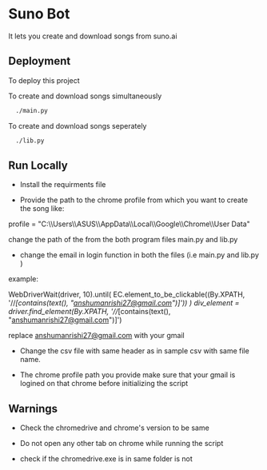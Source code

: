 
# Suno Bot

It lets you create and download songs from suno.ai




## Deployment

To deploy this project 

To create and download songs simultaneously

```bash
  ./main.py 
```
To create and download songs seperately

```bash
  ./lib.py 
```





## Run Locally

* Install the requirments file 

* Provide the path to the chrome profile from which you want to create the song like:  

profile = "C:\\\Users\\\ASUS\\\AppData\\\Local\\\Google\\\Chrome\\\User Data"

change the path of the from the both program files main.py and lib.py

* change the email in login function  in both the files (i.e main.py and lib.py )

example: 

 WebDriverWait(driver, 10).until(
            EC.element_to_be_clickable((By.XPATH, '//*[contains(text(), "anshumanrishi27@gmail.com")]'))
        )
        div_element = driver.find_element(By.XPATH, '//*[contains(text(), "anshumanrishi27@gmail.com")]')

replace anshumanrishi27@gmail.com with your gmail

* Change the csv file with same header as in sample csv with same file name.

* The chrome profile path you provide make sure that your gmail is logined on that chrome before initializing the script



## Warnings

* Check the chromedrive and chrome's version  to be same 

* Do not open any other tab on chrome while running the script

* check if the chromedrive.exe is in same folder is not







